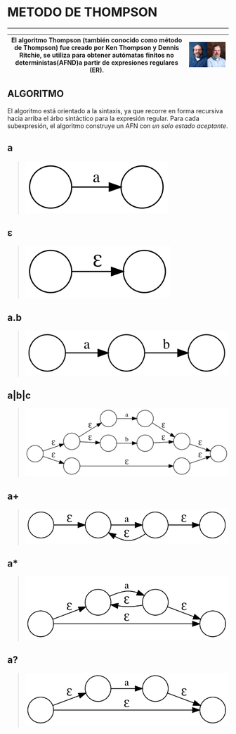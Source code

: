 # __METODO DE THOMPSON__
---

|El algoritmo Thompson (también conocido como método de Thompson) fue creado por Ken Thompson y Dennis Ritchie, se utiliza para obtener autómatas finitos no deterministas(AFND)a partir de expresiones regulares (ER).|![](../imagenes/td.jpg)|
|:--:|:--:|

## __ALGORITMO__
El algoritmo está orientado a la sintaxis, ya que recorre en forma recursiva hacia arriba el árbo sintáctico para la expresión regular. Para cada subexpresión, el algoritmo construye un AFN con _un solo estado aceptante_.

## __a__
>![](../imagenes/ta.svg)
## __ε__
>![](../imagenes/tb.svg)
## __a.b__
>![](../imagenes/tc.svg)
## __a|b|c__
>![](../imagenes/td.svg)
## __a+__
>![](../imagenes/te.svg)
## __a*__
>![](../imagenes/tf.svg)
## __a?__
>![](../imagenes/tg.svg)
